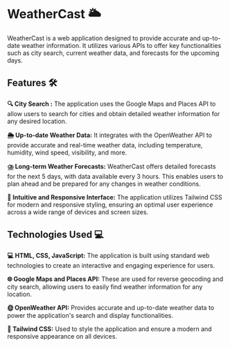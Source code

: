 # WeatherCast 🌥️
WeatherCast is a web application designed to provide accurate and up-to-date weather information. It utilizes various APIs to offer key functionalities such as city search, current weather data, and forecasts for the upcoming days.

## Features 🛠️
**🔍 City Search :** The application uses the Google Maps and Places API to allow users to search for cities and obtain detailed weather information for any desired location.

**🌦️ Up-to-date Weather Data:** It integrates with the OpenWeather API to provide accurate and real-time weather data, including temperature, humidity, wind speed, visibility, and more.

**⛈️ Long-term Weather Forecasts:** WeatherCast offers detailed forecasts for the next 5 days, with data available every 3 hours. This enables users to plan ahead and be prepared for any changes in weather conditions.

**📱 Intuitive and Responsive Interface:** The application utilizes Tailwind CSS for modern and responsive styling, ensuring an optimal user experience across a wide range of devices and screen sizes.

## Technologies Used 💻
**💻 HTML, CSS, JavaScript:** The application is built using standard web technologies to create an interactive and engaging experience for users.

**🌐 Google Maps and Places API:** These are used for reverse geocoding and city search, allowing users to easily find weather information for any location.

**🌞 OpenWeather API:** Provides accurate and up-to-date weather data to power the application's search and display functionalities.

**🎨 Tailwind CSS:** Used to style the application and ensure a modern and responsive appearance on all devices.
